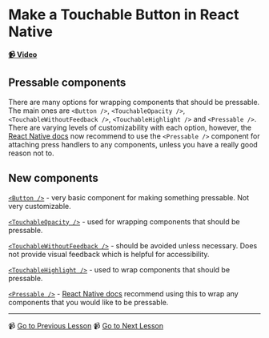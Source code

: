 # Make a Touchable Button in React Native

**[📹 Video](https://egghead.io/lessons/react-native-make-a-touchable-button-in-react-native)**

## Pressable components

There are many options for wrapping components that should be pressable. The main ones are `<Button />`, `<TouchableOpacity />`, `<TouchableWithoutFeedback />`, `<TouchableHighlight />` and `<Pressable />`. There are varying levels of customizability with each option, however, the [React Native docs](https://reactnative.dev/docs/pressable) now recommend to use the `<Pressable />` component for attaching press handlers to any components, unless you have a really good reason not to.

## New components

[`<Button />`](https://reactnative.dev/docs/button) - very basic component for making something pressable. Not very customizable.

[`<TouchableOpacity />`](https://reactnative.dev/docs/touchableopacity) - used for wrapping components that should be pressable.

[`<TouchableWithoutFeedback />`](https://reactnative.dev/docs/touchablewithoutfeedback) - should be avoided unless necessary. Does not provide visual feedback which is helpful for accessibility.

[`<TouchableHighlight />`](https://reactnative.dev/docs/touchablehighlight) - used to wrap components that should be pressable.

[`<Pressable />`](https://reactnative.dev/docs/pressable) - [React Native docs](https://reactnative.dev/docs/pressable) recommend using this to wrap any components that you would like to be pressable.

---

📹 [Go to Previous Lesson](https://egghead.io/lessons/react-native-display-a-list-of-items-in-react-native-with-flatlist)
📹 [Go to Next Lesson](https://egghead.io/lessons/react-native-fetch-data-from-an-http-server-in-a-react-native-application-using-fetch-or-axios)
